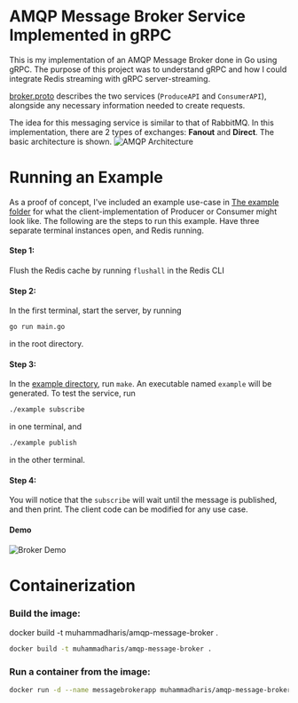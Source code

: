 # AMQP Message Broker Service Implemented in gRPC

This is my implementation of an AMQP Message Broker done in Go using gRPC. The purpose of this project was to understand gRPC and how I could integrate Redis streaming with gRPC server-streaming.

[broker.proto](/protos/broker/broker.proto) describes the two services (`ProduceAPI` and `ConsumerAPI`), alongside any necessary information needed to create requests.

The idea for this messaging service is similar to that of RabbitMQ. In this implementation, there are 2 types of exchanges: **Fanout** and **Direct**. The basic architecture is shown.
![AMQP Architecture](https://callistaenterprise.se/assets/blogg/goblog/part9-rabbitmq-exchange.png)

# Running an Example
As a proof of concept, I've included an example use-case in [The example folder](/example/) for what the client-implementation of Producer or Consumer might look like. The following are the steps to run this example.
Have three separate terminal instances open, and Redis running.

#### Step 1:
Flush the Redis cache by running `flushall` in the Redis CLI

#### Step 2:
In the first terminal, start the server, by running
```bash
go run main.go
``` 
in the root directory.

#### Step 3:
In the [example directory](/example/), run `make`. An executable named `example` will be generated. To test the service, run
```bash
./example subscribe
```
in one terminal, and 
```bash
./example publish
```
in the other terminal. 

#### Step 4:
You will notice that the `subscribe` will wait until the message is published, and then print. The client code can be modified for any use case.

#### Demo
![Broker Demo](https://user-images.githubusercontent.com/13709152/66133635-fd727c00-e5c4-11e9-92ea-46f62d348b0f.gif)

# Containerization
### Build the image:
docker build -t muhammadharis/amqp-message-broker .
```bash
docker build -t muhammadharis/amqp-message-broker .
```

### Run a container from the image:
```bash
docker run -d --name messagebrokerapp muhammadharis/amqp-message-broker
```
